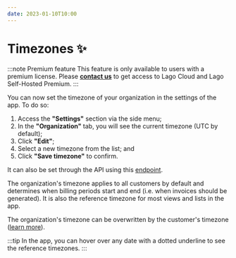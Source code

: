 ```yaml
---
date: 2023-01-10T10:00
---
```


# Timezones ✨
:::note Premium feature
This feature is only available to users with a premium license. Please **[contact us](mailto:hello@getlago.com)** to get access to Lago Cloud and Lago Self-Hosted Premium.
:::

You can now set the timezone of your organization in the settings of the app. To do so:
1. Access the **"Settings"** section via the side menu;
2. In the **"Organization"** tab, you will see the current timezone (UTC by default);
3. Click **"Edit"**;
4. Select a new timezone from the list; and
5. Click **"Save timezone"** to confirm.

It can also be set through the API using this [endpoint](../docs/api/organizations/update-organization).

The organization's timezone applies to all customers by default and determines when billing periods start and end (i.e. when invoices should be generated). It is also the reference timezone for most views and lists in the app.

The organization's timezone can be overwritten by the customer's timezone ([learn more](../docs/guide/customers/invoice_customer#timezone)).

:::tip
In the app, you can hover over any date with a dotted underline to see the reference timezones.
:::